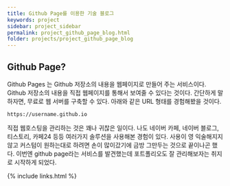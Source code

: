 ```yaml
---
title: Github Page를 이용한 기술 블로그
keywords: project
sidebar: project_sidebar
permalink: project_github_page_blog.html
folder: projects/project_github_page_blog
---
```



## Github Page?
Github Pages 는 Github 저장소의 내용을 웹페이지로 만들어 주는 서비스이다.
Github 저장소의 내용을 직접 웹페이지를 통해서 보여줄 수 있다는 것이다.
간단하게 말하자면, 무료로 웹 서버를 구축할 수 있다.
아래와 같은 URL 형태를 경험해봤을 것이다.

``
https://username.github.io
``

직접 웹호스팅을 관리하는 것은 꽤나 귀찮은 일이다.
나도 네이버 카페, 네이버 블로그, 티스토리, 카페24 등등 여러가지 솔루션을 사용해본 경험이 있다.
사용이 영 익술해지지 않고 커스텀이 원하는대로 하려면 손이 많이갔기에 금방 그만두는 것으로 끝이나곤 했다.
이번엔 github page라는 서비스를 발견했는데 포트폴리오도 잘 관리해보자는 취지로 시작하게 되었다.


{% include links.html %}
